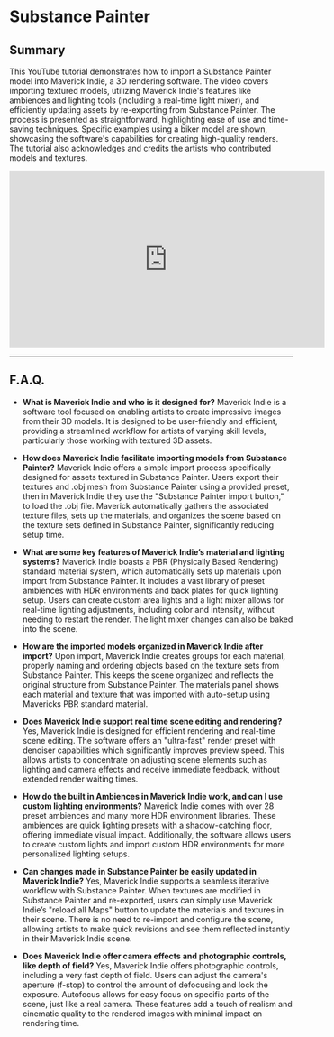 # Substance Painter

## Summary

This YouTube tutorial demonstrates how to import a Substance Painter model into Maverick Indie, a 3D rendering software. The video covers importing textured models, utilizing Maverick Indie's features like ambiences and lighting tools (including a real-time light mixer), and efficiently updating assets by re-exporting from Substance Painter. The process is presented as straightforward, highlighting ease of use and time-saving techniques. Specific examples using a biker model are shown, showcasing the software's capabilities for creating high-quality renders. The tutorial also acknowledges and credits the artists who contributed models and textures.

<iframe width="560" height="315" src="https://www.youtube.com/embed/vw2RPGjPhh8?si=YAMhqtAvKymCdOy7" title="YouTube video player" frameborder="0" allow="accelerometer; autoplay; clipboard-write; encrypted-media; gyroscope; picture-in-picture; web-share" referrerpolicy="strict-origin-when-cross-origin" allowfullscreen></iframe>

---

## F.A.Q.

- **What is Maverick Indie and who is it designed for?**
Maverick Indie is a software tool focused on enabling artists to create impressive images from their 3D models. It is designed to be user-friendly and efficient, providing a streamlined workflow for artists of varying skill levels, particularly those working with textured 3D assets.

- **How does Maverick Indie facilitate importing models from Substance Painter?**
Maverick Indie offers a simple import process specifically designed for assets textured in Substance Painter. Users export their textures and .obj mesh from Substance Painter using a provided preset, then in Maverick Indie they use the "Substance Painter import button," to load the .obj file. Maverick automatically gathers the associated texture files, sets up the materials, and organizes the scene based on the texture sets defined in Substance Painter, significantly reducing setup time.

- **What are some key features of Maverick Indie’s material and lighting systems?**
Maverick Indie boasts a PBR (Physically Based Rendering) standard material system, which automatically sets up materials upon import from Substance Painter. It includes a vast library of preset ambiences with HDR environments and back plates for quick lighting setup. Users can create custom area lights and a light mixer allows for real-time lighting adjustments, including color and intensity, without needing to restart the render. The light mixer changes can also be baked into the scene.

- **How are the imported models organized in Maverick Indie after import?**
Upon import, Maverick Indie creates groups for each material, properly naming and ordering objects based on the texture sets from Substance Painter. This keeps the scene organized and reflects the original structure from Substance Painter. The materials panel shows each material and texture that was imported with auto-setup using Mavericks PBR standard material.

- **Does Maverick Indie support real time scene editing and rendering?**
Yes, Maverick Indie is designed for efficient rendering and real-time scene editing. The software offers an "ultra-fast" render preset with denoiser capabilities which significantly improves preview speed. This allows artists to concentrate on adjusting scene elements such as lighting and camera effects and receive immediate feedback, without extended render waiting times.

- **How do the built in Ambiences in Maverick Indie work, and can I use custom lighting environments?**
Maverick Indie comes with over 28 preset ambiences and many more HDR environment libraries. These ambiences are quick lighting presets with a shadow-catching floor, offering immediate visual impact. Additionally, the software allows users to create custom lights and import custom HDR environments for more personalized lighting setups.

- **Can changes made in Substance Painter be easily updated in Maverick Indie?**
Yes, Maverick Indie supports a seamless iterative workflow with Substance Painter. When textures are modified in Substance Painter and re-exported, users can simply use Maverick Indie’s "reload all Maps" button to update the materials and textures in their scene. There is no need to re-import and configure the scene, allowing artists to make quick revisions and see them reflected instantly in their Maverick Indie scene.

- **Does Maverick Indie offer camera effects and photographic controls, like depth of field?**
Yes, Maverick Indie offers photographic controls, including a very fast depth of field. Users can adjust the camera's aperture (f-stop) to control the amount of defocusing and lock the exposure. Autofocus allows for easy focus on specific parts of the scene, just like a real camera. These features add a touch of realism and cinematic quality to the rendered images with minimal impact on rendering time.